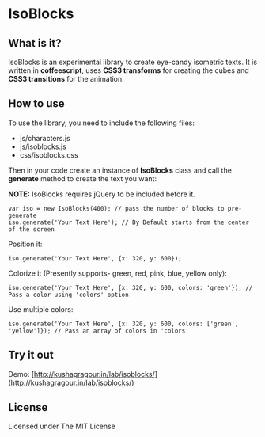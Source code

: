 IsoBlocks
=========

What is it?
-----------

IsoBlocks is an experimental library to create eye-candy isometric texts. It is written in **coffeescript**, uses **CSS3 transforms** for creating the cubes and **CSS3 transitions** for the animation.

How to use
-----

To use the library, you need to include the following files:
* js/characters.js
* js/isoblocks.js
* css/isoblocks.css

Then in your code create an instance of **IsoBlocks** class and call the **generate** method to create the text you want:

**NOTE:** IsoBlocks requires jQuery to be included before it.

```
var iso = new IsoBlocks(400); // pass the number of blocks to pre-generate
iso.generate('Your Text Here'); // By Default starts from the center of the screen
```

Position it:
```
iso.generate('Your Text Here', {x: 320, y: 600});
```

Colorize it (Presently supports- green, red, pink, blue, yellow only):
```
iso.generate('Your Text Here', {x: 320, y: 600, colors: 'green'}); // Pass a color using 'colors' option
```

Use multiple colors:
```
iso.generate('Your Text Here', {x: 320, y: 600, colors: ['green', 'yellow']}); // Pass an array of colors in 'colors'
```

Try it out
------------
Demo: [http://kushagragour.in/lab/isoblocks/](http://kushagragour.in/lab/isoblocks/)



License
-------

Licensed under The MIT License


